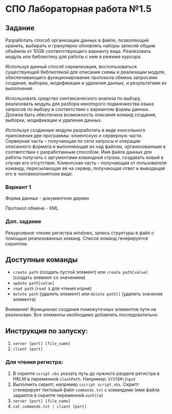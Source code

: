 # СПО Лабораторная работа №1.5
 
## Задание
 
Разработать способ организации данных в файле, позволяющий хранить, выбирать и гранулярно обновлять наборы записей общим объёмом от 10GB соответствующего варианту вида. Реализовать модуль или библиотеку для работы с ним в режиме курсора.

Используя данный способ сериализации, воспользоваться существующей библиотекой для описания схемы и реализации модуля, обеспечивающего функционирование протокола обмена запросами создания, выборки, модификации и удаления данных, и результатами их выполнения.

Использовать средство синтаксического анализа по выбору, реализовать модуль для разбора некоторого подмножества языка запросов по выбору в соответствии с вариантом формы данных. Должна быть обеспечена возможность описания команд создания, выборки, модификации и удаления данных.

Используя созданные модули разработать в виде консольного приложения две программы: клиентскую и серверную части. Серверная часть – получающая по сети запросы и операции описанного формата и выполняющая их над файлом, организованным в соответствии с разработанным способом. Имя файла данных для работы получать с аргументами командной строки, создавать новый в случае его отсутствия. Клиентская часть – получающая от пользователя команду, пересылающая её на сервер, получающая ответ и выводящая его в человекопонятном виде.

### Вариант 1

Форма данных - документное дерево

Протокол обмена - XML

### Доп. задание

Рекурсивное чтение регистра windows, запись структуры в файл с помощью реализованных команд. Список команд генерируется скриптом.


## Доступные команды

- `create path` (создать пустой элемент) или `create path[value]` (создать элемент со значением) 
- `update path[value]`
- `read path` (`read $` для чтения корня)
- `delete path` (удалить элемент) или `delete path[]` (удалить значение элемента)

Внимание! Функционал создания помежуточных элементов пути не реализован. Все элементы необходимо добавлять последовательно

## Инструкция по запуску:

1. `server [port] [file_name]`
2. `client [port]`

### Для чтения регистра:

1. В скрипте `script.vbs` указать путь до нужного раздела регистра в HKLM в переменной `slashPath`. Например: `SYSTEM\Input`
2. Выполнить скрипт, например `cscript script.vbs`. Скрипт сгенерирует тектовый файл `commands.txt` с командами (имя файла задается в скрипте переменной `outFile`)
3. `server [port] [file_name]`
4. `cat commands.txt | client [port]`
